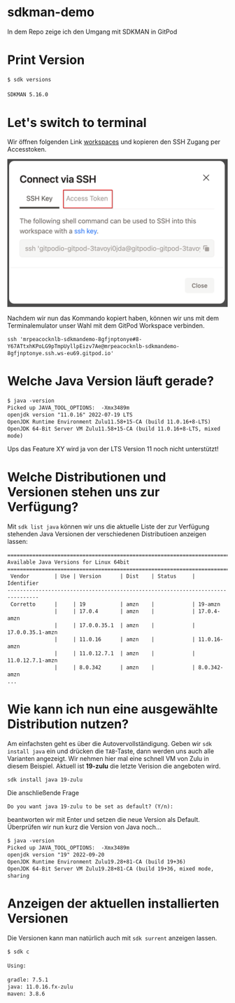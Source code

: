 # sdkman-demo

In dem Repo zeige ich den Umgang mit SDKMAN in GitPod

# Print Version

```bash
$ sdk versions

SDKMAN 5.16.0
```

# Let's switch to terminal

Wir öffnen folgenden Link [workspaces](https://gitpod.io/workspaces) und kopieren den SSH Zugang per Accesstoken.

![](/assets/screenshot.png)

Nachdem wir nun das Kommando kopiert haben, können wir uns mit dem Terminalemulator unser Wahl mit dem GitPod Workspace verbinden.

```
ssh 'mrpeacocknlb-sdkmandemo-8gfjnptonye#8-Y67ATtxhKPoLG9pTmpUyllpEizv7Ae@mrpeacocknlb-sdkmandemo-8gfjnptonye.ssh.ws-eu69.gitpod.io'
```

# Welche Java Version läuft gerade?

```
$ java -version
Picked up JAVA_TOOL_OPTIONS:  -Xmx3489m
openjdk version "11.0.16" 2022-07-19 LTS
OpenJDK Runtime Environment Zulu11.58+15-CA (build 11.0.16+8-LTS)
OpenJDK 64-Bit Server VM Zulu11.58+15-CA (build 11.0.16+8-LTS, mixed mode)
```

Ups das Feature XY wird ja von der LTS Version 11 noch nicht unterstützt!

# Welche Distributionen und Versionen stehen uns zur Verfügung?

Mit `sdk list java` können wir uns die aktuelle Liste der zur Verfügung stehenden Java Versionen der verschiedenen Distributioen anzeigen lassen:

```
================================================================================
Available Java Versions for Linux 64bit
================================================================================
 Vendor        | Use | Version      | Dist    | Status     | Identifier
--------------------------------------------------------------------------------
 Corretto      |     | 19           | amzn    |            | 19-amzn
               |     | 17.0.4       | amzn    |            | 17.0.4-amzn
               |     | 17.0.0.35.1  | amzn    |            | 17.0.0.35.1-amzn
               |     | 11.0.16      | amzn    |            | 11.0.16-amzn
               |     | 11.0.12.7.1  | amzn    |            | 11.0.12.7.1-amzn
               |     | 8.0.342      | amzn    |            | 8.0.342-amzn
...
```

# Wie kann ich nun eine ausgewählte Distribution nutzen?

Am einfachsten geht es über die Autovervollständigung. Geben wir `sdk install java` ein und drücken die `TAB`-Taste, dann werden uns auch alle Varianten angezeigt. Wir nehmen hier mal eine schnell VM von Zulu in diesem Beispiel. Aktuell ist **19-zulu** die letzte Verision die angeboten wird.

```
sdk install java 19-zulu
```

Die anschließende Frage

```
Do you want java 19-zulu to be set as default? (Y/n):
```

beantworten wir mit Enter und setzen die neue Version als Default. Überprüfen wir nun kurz die Version von Java noch...

```
$ java -version
Picked up JAVA_TOOL_OPTIONS:  -Xmx3489m
openjdk version "19" 2022-09-20
OpenJDK Runtime Environment Zulu19.28+81-CA (build 19+36)
OpenJDK 64-Bit Server VM Zulu19.28+81-CA (build 19+36, mixed mode, sharing
```

# Anzeigen der aktuellen installierten Versionen

Die Versionen kann man natürlich auch mit `sdk surrent` anzeigen lassen.

```
$ sdk c

Using:

gradle: 7.5.1
java: 11.0.16.fx-zulu
maven: 3.8.6
```